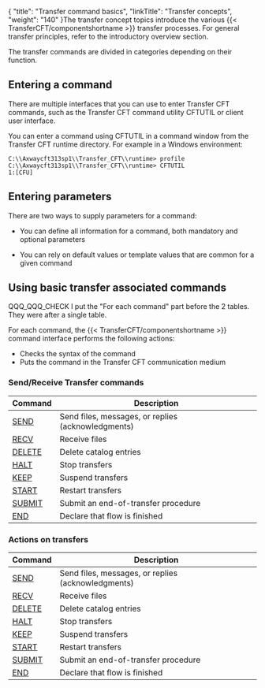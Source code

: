 {
    "title": "Transfer command basics",
    "linkTitle": "Transfer concepts",
    "weight": "140"
}The transfer concept topics introduce the various {{< TransferCFT/componentshortname  >}} transfer
processes. For general transfer principles, refer to the introductory
overview section.

The transfer commands are
divided in categories depending on their function.

## Entering a command

There are multiple interfaces that you can use to enter Transfer CFT commands, such as the Transfer CFT command utility CFTUTIL or client user interface.

You can enter a command using CFTUTIL in a command window from the Transfer CFT runtime directory. For example in a Windows environment:

```
C:\\Axwaycft313sp1\\Transfer_CFT\\runtime> profile
C:\\Axwaycft313sp1\\Transfer_CFT\\runtime> CFTUTIL  
1:[CFU]
```

## Entering parameters

There are two ways to supply parameters for a command:

- You can define all information for a command, both mandatory and optional parameters

<!-- -->

- You can rely on default values or template values that are common for a given command

<span id="Transfer_associated_commands"></span>

## Using basic transfer associated commands

QQQ\_QQQ\_CHECK I put the "For each command" part before the 2 tables. They were after a single table.

For each command, the {{< TransferCFT/componentshortname  >}} command interface performs the following
actions:

- Checks the syntax
    of the command
- Puts the command
    in the Transfer CFT communication medium

### Send/Receive Transfer commands


| Command | Description |
| --- | --- |
| <a href="">SEND</a>  | Send files, messages, or replies (acknowledgments)  |
| <a href="">RECV</a>  | Receive files  |
| <a href="../../admin_intro/admin_commands_intro/delete_command">DELETE</a> | Delete catalog entries  |
| <a href="../../c_intro_userinterfaces/about_cftutil/managing_transfer_states/halt_command">HALT</a> | Stop transfers  |
| <a href="../../c_intro_userinterfaces/about_cftutil/managing_transfer_states/keep_command">KEEP</a> | Suspend transfers  |
| <a href="../../c_intro_userinterfaces/about_cftutil/managing_transfer_states/start_command">START</a> | Restart transfers  |
| <a href="../../c_intro_userinterfaces/about_cftutil/managing_transfer_states/submit_command">SUBMIT</a> | Submit an end-of-transfer procedure |
| <a href="../../c_intro_userinterfaces/about_cftutil/managing_transfer_states/end_command">END</a> | Declare that flow is finished |


### Actions on transfers 


| Command | Description |
| --- | --- |
| <a href="">SEND</a>  | Send files, messages, or replies (acknowledgments)  |
| <a href="">RECV</a>  | Receive files  |
| <a href="../../admin_intro/admin_commands_intro/delete_command">DELETE</a> | Delete catalog entries  |
| <a href="../../c_intro_userinterfaces/about_cftutil/managing_transfer_states/halt_command">HALT</a> | Stop transfers  |
| <a href="../../c_intro_userinterfaces/about_cftutil/managing_transfer_states/keep_command">KEEP</a> | Suspend transfers  |
| <a href="../../c_intro_userinterfaces/about_cftutil/managing_transfer_states/start_command">START</a> | Restart transfers  |
| <a href="../../c_intro_userinterfaces/about_cftutil/managing_transfer_states/submit_command">SUBMIT</a> | Submit an end-of-transfer procedure |
| <a href="../../c_intro_userinterfaces/about_cftutil/managing_transfer_states/end_command">END</a> | Declare that flow is finished |

